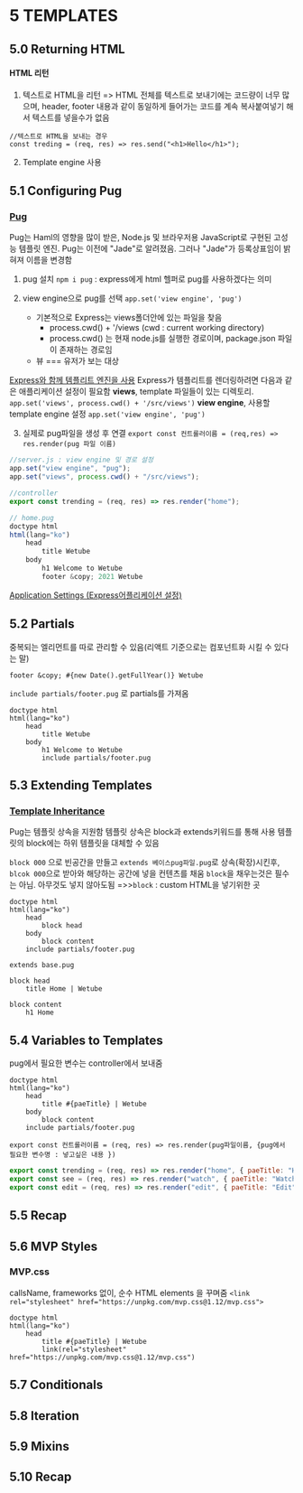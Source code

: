 # 5 TEMPLATES

## 5.0 Returning HTML

#### HTML 리턴

1. 텍스트로 HTML을 리턴
   => HTML 전체를 텍스트로 보내기에는 코드량이 너무 많으며, header, footer 내용과 같이 동일하게 들어가는 코드를 계속 복사붙여넣기 해서 텍스트를 넣을수가 없음

```tsx
//텍스트로 HTML을 보내는 경우
const treding = (req, res) => res.send("<h1>Hello</h1>");
```

2. Template engine 사용

## 5.1 Configuring Pug

### [Pug](https://www.npmjs.com/package/pug)

Pug는 Haml의 영향을 많이 받은, Node.js 및 브라우저용 JavaScript로 구현된 고성능 템플릿 엔진.
Pug는 이전에 "Jade"로 알려졌음. 그러나 "Jade"가 등록상표임이 밝혀져 이름을 변경함

1. pug 설치
   `npm i pug` : express에게 html 헬퍼로 pug를 사용하겠다는 의미

2. view engine으로 pug를 선택
   `app.set('view engine', 'pug')`
   - 기본적으로 Express는 views폴더안에 있는 파일을 찾음
     - process.cwd() + '/views
       (cwd : current working directory)
     - process.cwd() 는 현재 node.js를 실행한 경로이며, package.json 파일이 존재하는 경로임
   - 뷰 === 유저가 보는 대상

[Express와 함께 템플리트 엔진을 사용](https://expressjs.com/ko/guide/using-template-engines.html)
Express가 템플리트를 렌더링하려면 다음과 같은 애플리케이션 설정이 필요함
**views**, template 파일들이 있는 디렉토리.
`app.set('views', process.cwd() + '/src/views')`
**view engine**, 사용할 template engine 설정
`app.set('view engine', 'pug')`

3. 실제로 pug파일을 생성 후 연결
   `export const 컨트롤러이름 = (req,res) => res.render(pug 파일 이름)`

```js
//server.js : view engine 및 경로 설정
app.set("view engine", "pug");
app.set("views", process.cwd() + "/src/views");

//controller
export const trending = (req, res) => res.render("home");

// home.pug
doctype html
html(lang="ko")
    head
        title Wetube
    body
        h1 Welcome to Wetube
        footer &copy; 2021 Wetube
```

[Application Settings (Express어플리케이션 설정)](https://expressjs.com/ko/4x/api.html#app.use)

## 5.2 Partials

중복되는 엘리먼트를 따로 관리할 수 있음(리액트 기준으로는 컴포넌트화 시킬 수 있다는 말)

```pug
footer &copy; #{new Date().getFullYear()} Wetube
```

`include partials/footer.pug` 로 partials를 가져옴

```pug
doctype html
html(lang="ko")
    head
        title Wetube
    body
        h1 Welcome to Wetube
        include partials/footer.pug
```

## 5.3 Extending Templates

### [Template Inheritance](https://pugjs.org/language/inheritance.html)

Pug는 템플릿 상속을 지원함
템플릿 상속은 block과 extends키워드를 통해 사용
템플릿의 block에는 하위 템플릿을 대체할 수 있음

`block 000` 으로 빈공간을 만들고
`extends 베이스pug파일.pug`로 상속(확장)시킨후, `blcok 000`으로 받아와 해당하는 공간에 넣을 컨텐츠를 채움
`block`을 채우는것은 필수는 아님. 아무것도 넣지 않아도됨
=>>`block` : custom HTML을 넣기위한 곳

```pug
doctype html
html(lang="ko")
    head
        block head
    body
        block content
    include partials/footer.pug
```

```pug
extends base.pug

block head
    title Home | Wetube

block content
    h1 Home
```

## 5.4 Variables to Templates

pug에서 필요한 변수는 controller에서 보내줌

```pug
doctype html
html(lang="ko")
    head
        title #{paeTitle} | Wetube
    body
        block content
    include partials/footer.pug

```

`export const 컨트롤러이름 = (req, res) => res.render(pug파일이름, {pug에서 필요한 변수명 : 넣고싶은 내용 })`

```js
export const trending = (req, res) => res.render("home", { paeTitle: "Home" });
export const see = (req, res) => res.render("watch", { paeTitle: "Watch" });
export const edit = (req, res) => res.render("edit", { paeTitle: "Edit" });
```

## 5.5 Recap

## 5.6 MVP Styles

### MVP.css

callsName, frameworks 없이, 순수 HTML elements 을 꾸며줌
`<link rel="stylesheet" href="https://unpkg.com/mvp.css@1.12/mvp.css">`

```pug
doctype html
html(lang="ko")
    head
        title #{paeTitle} | Wetube
        link(rel="stylesheet" href="https://unpkg.com/mvp.css@1.12/mvp.css")

```

## 5.7 Conditionals

## 5.8 Iteration

## 5.9 Mixins

## 5.10 Recap

